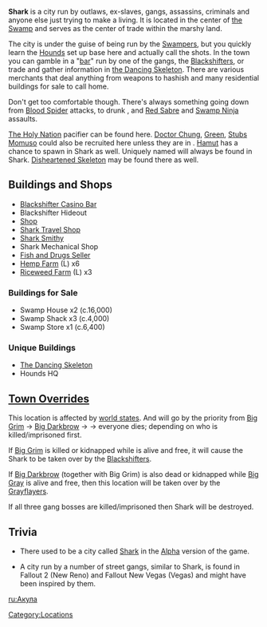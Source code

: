 **Shark** is a city run by outlaws, ex-slaves, gangs, assassins,
criminals and anyone else just trying to make a living. It is located in
the center of [the Swamp](The_Swamp.md "wikilink") and serves as the center
of trade within the marshy land.

The city is under the guise of being run by the
[Swampers](03%20-%20Projects%20&%20Wikis/Kenshi/Kenshi%20Wiki/Kenshi%20Wiki%20Template/Swampers.md "wikilink"), but you quickly learn the
[Hounds](Hounds.md "wikilink") set up base here and actually call the
shots. In the town you can gamble in a
"[bar](Blackshifter_Casino_Bar.md "wikilink")" run by one of the gangs, the
[Blackshifters](Blackshifters.md "wikilink"), or trade and gather
information in [the Dancing Skeleton](The_Dancing_Skeleton.md "wikilink").
There are various merchants that deal anything from weapons to hashish
and many residential buildings for sale to call home.

Don't get too comfortable though. There's always something going down
from [Blood Spider](Blood_Spider.md "wikilink") attacks, to drunk [](Bar_Thugs.md), and [Red Sabre](Red_Sabres.md "wikilink") and
[Swamp Ninja](Swamp_Ninjas.md "wikilink") assaults.

[The Holy Nation](03%20-%20Projects%20&%20Wikis/Kenshi/Kenshi%20Wiki/Kenshi%20Wiki%20Template/The_Holy_Nation.md "wikilink") pacifier can be found
here. [Doctor Chung](Doctor_Chung.md "wikilink"),
[Green](Green.md "wikilink"), [Stubs Momuso](Stubs_Momuso.md "wikilink") could
also be recruited here unless they are in [](Mud_Town.md). [Hamut](Hamut.md "wikilink") has a chance to
spawn in Shark as well. Uniquely named [](Skeleton_Survivor.md) will always be found in Shark.
[Disheartened Skeleton](Disheartened_Skeleton.md "wikilink") may be found
there as well.

## Buildings and Shops

- [Blackshifter Casino Bar](Blackshifter_Casino_Bar.md "wikilink")
- Blackshifter Hideout
- [Shop](Swamp_General_Shop.md "wikilink")
- [Shark Travel Shop](Shark_Travel_Shop.md "wikilink")
- [Shark Smithy](Shark_Smithy.md "wikilink")
- Shark Mechanical Shop
- [Fish and Drugs Seller](Fish_and_Drugs_Seller.md "wikilink")
- [Hemp Farm](Hemp_Farm.md "wikilink") (L) x6
- [Riceweed Farm](Riceweed_Farm.md "wikilink") (L) x3

### Buildings for Sale

- Swamp House x2 (c.16,000)
- Swamp Shack x3 (c.4,000)
- Swamp Store x1 (c.6,400)

### Unique Buildings

- [The Dancing Skeleton](The_Dancing_Skeleton.md "wikilink")
- Hounds HQ

## [Town Overrides](Town_Overrides.md "wikilink")

This location is affected by [world states](World_States.md "wikilink").
And will go by the priority from [Big Grim](Big_Grim.md "wikilink") -\>
[Big Darkbrow](Big_Darkbrow.md "wikilink") -\> [](Big_Gray.md) -\> everyone dies; depending on who is
killed/imprisoned first.

If [Big Grim](Big_Grim.md "wikilink") is killed or kidnapped while [](Big_Darkbrow.md) is alive and free, it will cause the
Shark to be taken over by the [Blackshifters](Blackshifters.md "wikilink").

If [Big Darkbrow](Big_Darkbrow.md "wikilink") (together with Big Grim) is
also dead or kidnapped while [Big Gray](Big_Gray.md "wikilink") is alive
and free, then this location will be taken over by the
[Grayflayers](Grayflayers.md "wikilink").

If all three gang bosses are killed/imprisoned then Shark will be
destroyed.

## Trivia

- There used to be a city called [Shark](Shark_(Alpha).md "wikilink") in
  the [Alpha](Old_World.md "wikilink") version of the game.

<!-- -->

- A city run by a number of street gangs, similar to Shark, is found in
  Fallout 2 (New Reno) and Fallout New Vegas (Vegas) and might have been
  inspired by them.

[ru:Акула](ru:Акула "wikilink")

[Category:Locations](Category:Locations "wikilink")